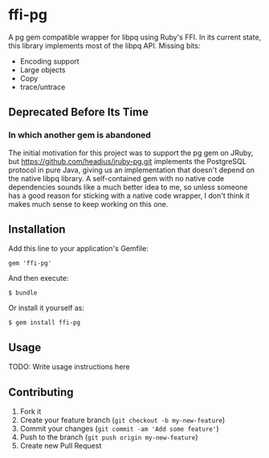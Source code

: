 # ffi-pg

A pg gem compatible wrapper for libpq using Ruby's FFI. In its current state, this
library implements most of the libpq API. Missing bits:

* Encoding support
* Large objects
* Copy
* trace/untrace

## Deprecated Before Its Time
### In which another gem is abandoned

The initial motivation for this project was to support the pg gem on JRuby, but
https://github.com/headius/jruby-pg.git implements the PostgreSQL protocol in pure
Java, giving us an implementation that doesn't depend on the native libpq library.
A self-contained gem with no native code dependencies sounds like a much better idea
to me, so unless someone has a good reason for sticking with a native code wrapper,
I don't think it makes much sense to keep working on this one.


## Installation

Add this line to your application's Gemfile:

    gem 'ffi-pg'

And then execute:

    $ bundle

Or install it yourself as:

    $ gem install ffi-pg

## Usage

TODO: Write usage instructions here

## Contributing

1. Fork it
2. Create your feature branch (`git checkout -b my-new-feature`)
3. Commit your changes (`git commit -am 'Add some feature'`)
4. Push to the branch (`git push origin my-new-feature`)
5. Create new Pull Request

